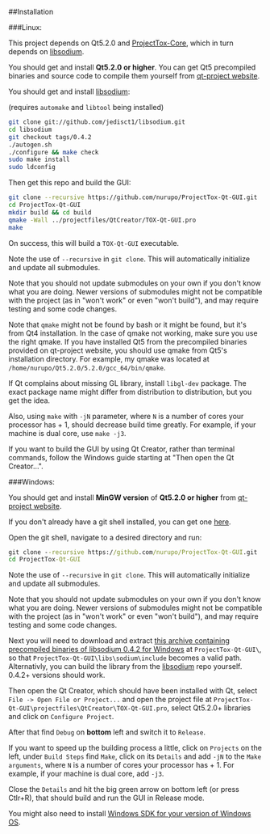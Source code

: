 ##Installation

###Linux:

This project depends on Qt5.2.0 and [ProjectTox-Core](http://github.com/irungentoo/ProjectTox-Core), which in turn depends on [libsodium](http://github.com/jedisct1/libsodium).

You should get and install **Qt5.2.0 or higher**.
You can get Qt5 precompiled binaries and source code to compile them yourself from [qt-project website](http://qt-project.org/downloads).

You should get and install [libsodium](https://github.com/jedisct1/libsodium):

(requires `automake` and `libtool` being installed)
```bash
git clone git://github.com/jedisct1/libsodium.git
cd libsodium
git checkout tags/0.4.2
./autogen.sh
./configure && make check
sudo make install
sudo ldconfig
```

Then get this repo and build the GUI:
```bash
git clone --recursive https://github.com/nurupo/ProjectTox-Qt-GUI.git
cd ProjectTox-Qt-GUI
mkdir build && cd build
qmake -Wall ../projectfiles/QtCreator/TOX-Qt-GUI.pro
make
```
On success, this will build a `TOX-Qt-GUI` executable.

Note the use of `--recursive` in `git clone`. This will automatically initialize and update all submodules.

Note that you should not update submodules on your own if you don't know what you are doing. Newer versions of submodules might not be compatible with the project (as in "won't work" or even "won't build"), and may require testing and some code changes.

Note that `qmake` might not be found by bash or it might be found, but it's from Qt4 installation. In the case of qmake not working, make sure you use the right qmake.
If you have installed Qt5 from the precompiled binaries provided on qt-project website, you should use qmake from Qt5's installation directory.
For example, my qmake was located at `/home/nurupo/Qt5.2.0/5.2.0/gcc_64/bin/qmake`.

If Qt complains about missing GL library, install `libgl-dev` package. The exact package name might differ from distribution to distribution, but you get the idea.

Also, using `make` with `-jN` parameter, where `N` is a number of cores your processor has + 1, should decrease build time greatly.
For example, if your machine is dual core, use `make -j3`.

If you want to build the GUI by using Qt Creator, rather than terminal commands, follow the Windows guide starting at "Then open the Qt Creator...".

###Windows:

You should get and install **MinGW version** of **Qt5.2.0 or higher** from [qt-project website](http://qt-project.org/downloads).

If you don't already have a git shell installed, you can get one [here](http://git-scm.com/download/win).

Open the git shell, navigate to a desired directory and run:
```cmd
git clone --recursive https://github.com/nurupo/ProjectTox-Qt-GUI.git
cd ProjectTox-Qt-GUI
```

Note the use of `--recursive` in `git clone`. This will automatically initialize and update all submodules.

Note that you should not update submodules on your own if you don't know what you are doing. Newer versions of submodules might not be compatible with the project (as in "won't work" or even "won't build"), and may require testing and some code changes.

Next you will need to download and extract [this archive containing precompiled binaries of libsodium 0.4.2 for Windows](https://dl.dropboxusercontent.com/u/20447449/libsodium_4.2.0.zip) at `ProjectTox-Qt-GUI\`, so that `ProjectTox-Qt-GUI\libs\sodium\include` becomes a valid path.
Alternativly, you can build the library from the [libsodium](https://github.com/jedisct1/libsodium) repo yourself. 0.4.2+ versions should work.

Then open the Qt Creator, which should have been installed with Qt, select `File -> Open File or Project...` and open the project file at `ProjectTox-Qt-GUI\projectfiles\QtCreator\TOX-Qt-GUI.pro`, select Qt5.2.0+ libraries and click on `Configure Project`.

After that find `Debug` on **bottom** left and switch it to `Release`.

If you want to speed up the building process a little, click on `Projects` on the left, under `Build Steps` find `Make`, click on its `Details` and add `-jN` to the `Make arguments`, where `N` is a number of cores your processor has + 1. For example, if your machine is dual core, add `-j3`.

Close the `Details` and hit the big green arrow on bottom left (or press Ctlr+R), that should build and run the GUI in Release mode.

You might also need to install [Windows SDK for your version of Windows OS](https://en.wikipedia.org/wiki/Microsoft_Windows_SDK#Versions).
